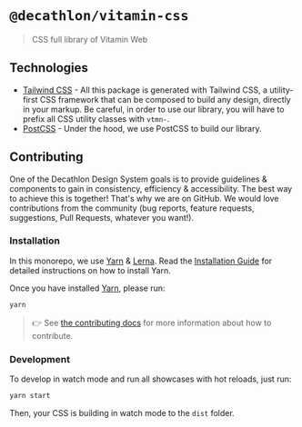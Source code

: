 # `@decathlon/vitamin-css`

> CSS full library of Vitamin Web

## Technologies

- [Tailwind CSS](https://tailwindcss.com/) - All this package is generated with Tailwind CSS, a utility-first CSS framework that can be composed to build any design, directly in your markup. Be careful, in order to use our library, you will have to prefix all CSS utility classes with `vtmn-`.
- [PostCSS](https://postcss.org/) - Under the hood, we use PostCSS to build our library.

## Contributing

One of the Decathlon Design System goals is to provide guidelines & components to gain in consistency, efficiency & accessibility. The best way to achieve this is together!
That's why we are on GitHub. We would love contributions from the community (bug reports, feature requests, suggestions, Pull Requests, whatever you want!).

### Installation

In this monorepo, we use [Yarn](https://yarnpkg.com) & [Lerna](https://github.com/lerna/lerna).
Read the [Installation Guide](https://yarnpkg.com/en/docs/install) for detailed instructions on how to install Yarn.

Once you have installed [Yarn](https://yarnpkg.com), please run:

```sh
yarn
```

> 👉 See [the contributing docs](CONTRIBUTING.md) for more information about how to contribute.

### Development

To develop in watch mode and run all showcases with hot reloads, just run:

```sh
yarn start
```

Then, your CSS is building in watch mode to the `dist` folder.

